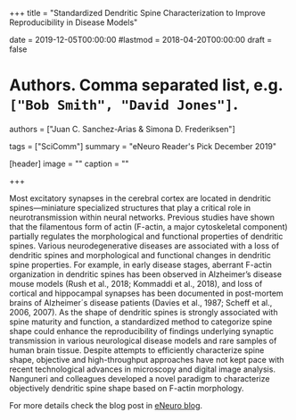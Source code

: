+++
title = "Standardized Dendritic Spine Characterization to Improve Reproducibility in Disease Models"

date = 2019-12-05T00:00:00
#lastmod = 2018-04-20T00:00:00
draft = false

# Authors. Comma separated list, e.g. `["Bob Smith", "David Jones"]`.
authors = ["Juan C. Sanchez-Arias & Simona D. Frederiksen"]

tags = ["SciComm"]
summary = "eNeuro Reader's Pick December 2019"

[header]
image = ""
caption = ""

+++

Most excitatory synapses in the cerebral cortex are located in dendritic spines—miniature specialized structures that play a critical role in neurotransmission within neural networks. Previous studies have shown that the filamentous form of actin (F-actin, a major cytoskeletal component) partially regulates the morphological and functional properties of dendritic spines. Various neurodegenerative diseases are associated with a loss of dendritic spines and morphological and functional changes in dendritic spine properties. For example, in early disease stages, aberrant F-actin organization in dendritic spines has been observed in Alzheimer’s disease mouse models (Rush et al., 2018; Kommaddi et al., 2018), and loss of cortical and hippocampal synapses has been documented in post-mortem brains of Alzheimer´s disease patients (Davies et al., 1987; Scheff et al., 2006, 2007). As the shape of dendritic spines is strongly associated with spine maturity and function, a standardized method to categorize spine shape could enhance the reproducibility of findings underlying synaptic transmission in various neurological disease models and rare samples of human brain tissue. Despite attempts to efficiently characterize spine shape, objective and high-throughput approaches have not kept pace with recent technological advances in microscopy and digital image analysis. Nanguneri and colleagues developed a novel paradigm to characterize objectively dendritic spine shape based on F-actin morphology.

For more details check the blog post in [eNeuro blog](https://blog.eneuro.org/2019/12/readers-pick-dec).


